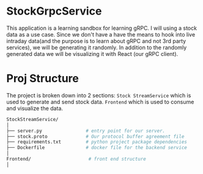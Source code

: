 # StockGrpcService

This application is a learning sandbox for learning gRPC. I will using a stock data as a use case. Since we don't have a have the means to hook into live intraday data(and the purpose is to learn about gRPC and not 3rd party services), we will be generating it randomly. In addition to the randomly generated data we will be visualizing it with React (our gRPC client). 

# Proj Structure
The project is broken down into 2 sections: 
`Stock StreamService` which is used to generate and send stock data.
`Frontend` which is used to consume and visualize the data.
```bash
StockStreamService/
│
├── server.py                # entry point for our server.
├── stock.proto              # Our protocol buffer agreement file
├── requirements.txt         # python project package dependencies
├── Dockerfile               # docker file for the backend service
│
Frontend/                     # front end structure
│  
```






